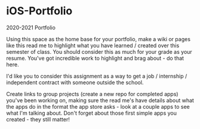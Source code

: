# iOS-Portfolio
2020-2021 Portfolio

Using this space as the home base for your portfolio, make a wiki or pages like this read me to highlight what you have learned / created over this semester of class. You should consider this as much for your grade as your resume. You've got incredible work to highlight and brag about - do that here. 

I'd like you to consider this assignment as a way to get a job / internship / independent contract with someone outside the school.

Create links to group projects (create a new repo for completed apps) you've been working on, making sure the read me's have details about what the apps do in the format the app store asks - look at a couple apps to see what I'm talking about. Don't forget about those first simple apps you created - they still matter!


